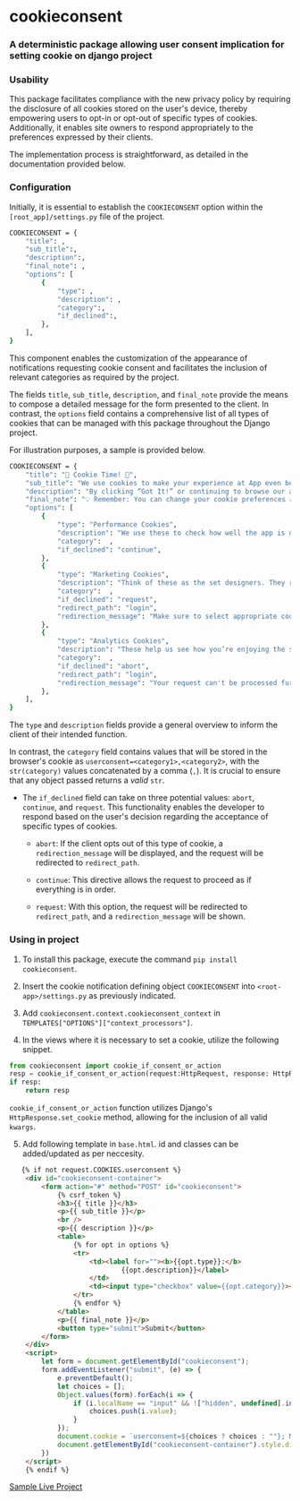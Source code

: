 # cookieconsent

### A deterministic package allowing user consent implication for setting cookie on django project

### Usability
This package facilitates compliance with the new privacy policy by requiring the disclosure of all cookies stored on the user's device, thereby empowering users to opt-in or opt-out of specific types of cookies. Additionally, it enables site owners to respond appropriately to the preferences expressed by their clients. 

The implementation process is straightforward, as detailed in the documentation provided below.

### Configuration

Initially, it is essential to establish the `COOKIECONSENT` option within the `[root_app]/settings.py` file of the project.


```sh
COOKIECONSENT = {
    "title": ,
    "sub_title":,
    "description":,
    "final_note": ,
    "options": [
        {
            "type": ,
            "description": ,
            "category":,
            "if_declined":,
        },
    ],
}
```

This component enables the customization of the appearance of notifications requesting cookie consent and facilitates the inclusion of relevant categories as required by the project.

The fields `title`, `sub_title`, `description`, and `final_note` provide the means to compose a detailed message for the form presented to the client. In contrast, the `options` field contains a comprehensive list of all types of cookies that can be managed with this package throughout the Django project. 

For illustration purposes, a sample is provided below.

```sh
COOKIECONSENT = {
    "title": "🍪 Cookie Time! 🍪",
    "sub_title": "We use cookies to make your experience at App even better! 🎭",
    "description": "By clicking “Got It!” or continuing to browse our app, you’re accepting our use of cookies (no, not the chocolate chip ones, unfortunately 😅). Here's how we use them:",
    "final_note": "💡 Remember: You can change your cookie preferences anytime via your browser settings if you're not fully on board. But don't worry, the cookies we use are harmless — no magical powers or teleportation here, promise! 😉",
    "options": [
        {
            "type": "Performance Cookies",
            "description": "We use these to check how well the app is doing. They help us improve the experience, so you can enjoy our digital theatre even more.",
            "category":  ,
            "if_declined": "continue",
        },
        {
            "type": "Marketing Cookies",
            "description": "Think of these as the set designers. They remember your preferences, like your language or favorite settings, so you don’t have to keep telling us every time you return.",
            "category":  ,
            "if_declined": "request",
            "redirect_path": "login",
            "redirection_message": "Make sure to select appropriate cookie to continue further.",
        },
        {
            "type": "Analytics Cookies",
            "description": "These help us see how you’re enjoying the show. We gather data to make the app better, so you’ll keep coming back for the encore. 🎤",
            "category":  ,
            "if_declined": "abort",
            "redirect_path": "login",
            "redirection_message": "Your request can't be processed further because some cookies are not present.",
        },
    ],
}
```

The `type` and `description` fields provide a general overview to inform the client of their intended function.

In contrast, the `category` field contains values that will be stored in the browser's cookie as `userconsent=<category1>,<category2>`, with the `str(category)` values concatenated by a comma (`,`). It is crucial to ensure that any object passed returns a *valid* `str`.

+ The `if_declined` field can take on three potential values: `abort`, `continue`, and `request`. This functionality enables the developer to respond based on the user's decision regarding the acceptance of specific types of cookies.
    - `abort`: If the client opts out of this type of cookie, a `redirection_message` will be displayed, and the request will be redirected to `redirect_path`.

    - `continue`: This directive allows the request to proceed as if everything is in order.

    - `request`: With this option, the request will be redirected to `redirect_path`, and a `redirection_message` will be shown.

### Using in project

1. To install this package, execute the command `pip install cookieconsent`.

2. Insert the cookie notification defining object `COOKIECONSENT` into `<root-app>/settings.py` as previously indicated.

3. Add `cookieconsent.context.cookieconsent_context` in `TEMPLATES["OPTIONS"]["context_processors"]`.

4. In the views where it is necessary to set a cookie, utilize the following snippet.

```py
from cookieconsent import cookie_if_consent_or_action
resp = cookie_if_consent_or_action(request:HttpRequest, response: HttpResponse, category, *args, **kwargs)
if resp:
    return resp
```

`cookie_if_consent_or_action` function utilizes Django's `HttpResponse.set_cookie` method, allowing for the inclusion of all valid `kwargs`.

5. Add following template in `base.html`. id and classes can be added/updated as per neccesity.

```html
   {% if not request.COOKIES.userconsent %}
    <div id="cookieconsent-container">
        <form action="#" method="POST" id="cookieconsent">
            {% csrf_token %}
            <h3>{{ title }}</h3>
            <p>{{ sub_title }}</p>
            <br />
            <p>{{ description }}</p>
            <table>
                {% for opt in options %}
                <tr>
                    <td><label for=""><b>{{opt.type}}:</b>
                            {{opt.description}}</label>
                    </td>
                    <td><input type="checkbox" value={{opt.category}}></td>
                </tr>
                {% endfor %}
            </table>
            <p>{{ final_note }}</p>
            <button type="submit">Submit</button>
        </form>
    </div>
    <script>
        let form = document.getElementById("cookieconsent");
        form.addEventListener("submit", (e) => {
            e.preventDefault();
            let choices = [];
            Object.values(form).forEach(i => {
                if (i.localName == "input" && !["hidden", undefined].includes(i.type) && i.checked) {
                    choices.push(i.value);
                }
            });
            document.cookie = `userconsent=${choices ? choices : ""}; Max-Age=2592000; path=/; SameSite=strict; Secure;`;
            document.getElementById("cookieconsent-container").style.display = "none";
        })
    </script>
    {% endif %}
```


[Sample Live Project](https://py2s.pythonanywhere.com/)
